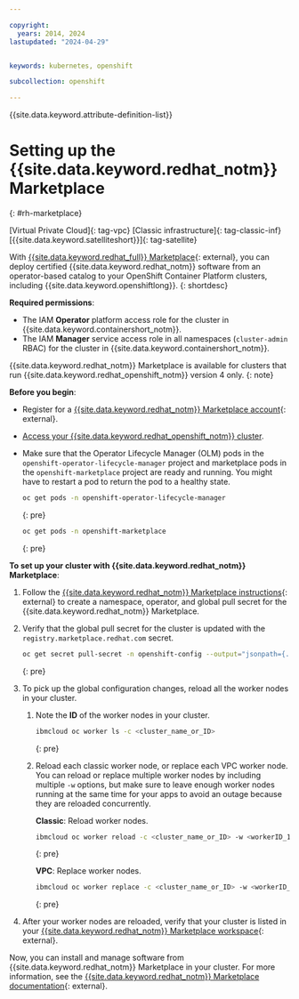 ```yaml
---

copyright:
  years: 2014, 2024
lastupdated: "2024-04-29"


keywords: kubernetes, openshift

subcollection: openshift

---
```



{{site.data.keyword.attribute-definition-list}}




 

# Setting up the {{site.data.keyword.redhat_notm}} Marketplace
{: #rh-marketplace}

[Virtual Private Cloud]{: tag-vpc} [Classic infrastructure]{: tag-classic-inf} [{{site.data.keyword.satelliteshort}}]{: tag-satellite}

With [{{site.data.keyword.redhat_full}} Marketplace](https://swc.saas.ibm.com/en-us/redhat-marketplace){: external}, you can deploy certified {{site.data.keyword.redhat_notm}} software from an operator-based catalog to your OpenShift Container Platform clusters, including {{site.data.keyword.openshiftlong}}.
{: shortdesc}

**Required permissions**:
* The IAM **Operator** platform access role for the cluster in {{site.data.keyword.containershort_notm}}.
* The IAM **Manager** service access role in all namespaces (`cluster-admin` RBAC) for the cluster in {{site.data.keyword.containershort_notm}}.

{{site.data.keyword.redhat_notm}} Marketplace is available for clusters that run {{site.data.keyword.redhat_openshift_notm}} version 4 only.
{: note}

**Before you begin**:
*   Register for a [{{site.data.keyword.redhat_notm}} Marketplace account](https://swc.saas.ibm.com/en-us/redhat-marketplace/registration){: external}.
*   [Access your {{site.data.keyword.redhat_openshift_notm}} cluster](/docs/openshift?topic=openshift-access_cluster).
*   Make sure that the Operator Lifecycle Manager (OLM) pods in the `openshift-operator-lifecycle-manager` project and marketplace pods in the `openshift-marketplace` project are ready and running. You might have to restart a pod to return the pod to a healthy state.
    ```sh
    oc get pods -n openshift-operator-lifecycle-manager
    ```
    {: pre}

    ```sh
    oc get pods -n openshift-marketplace
    ```
    {: pre}

**To set up your cluster with {{site.data.keyword.redhat_notm}} Marketplace**:
1. Follow the [{{site.data.keyword.redhat_notm}} Marketplace instructions](https://marketplace.redhat.com/en-us/workspace/clusters/add/register){: external} to create a namespace, operator, and global pull secret for the {{site.data.keyword.redhat_notm}} Marketplace.

2. Verify that the global pull secret for the cluster is updated with the `registry.marketplace.redhat.com` secret.
    ```sh
    oc get secret pull-secret -n openshift-config --output="jsonpath={.data.\.dockerconfigjson}" | base64 --decode | grep "marketplace" -A4
    ```
    {: pre}

3. To pick up the global configuration changes, reload all the worker nodes in your cluster.
    1. Note the **ID** of the worker nodes in your cluster.
        ```sh
        ibmcloud oc worker ls -c <cluster_name_or_ID>
        ```
        {: pre}

    2. Reload each classic worker node, or replace each VPC worker node. You can reload or replace multiple worker nodes by including multiple `-w` options, but make sure to leave enough worker nodes running at the same time for your apps to avoid an outage because they are reloaded concurrently.

        **Classic**: Reload worker nodes.
        ```sh
        ibmcloud oc worker reload -c <cluster_name_or_ID> -w <workerID_1> -w <workerID_2>
        ```
        {: pre}

        **VPC**: Replace worker nodes.
        ```sh
        ibmcloud oc worker replace -c <cluster_name_or_ID> -w <workerID_1> -w <workerID_2>
        ```
        {: pre}

4. After your worker nodes are reloaded, verify that your cluster is listed in your [{{site.data.keyword.redhat_notm}} Marketplace workspace](https://marketplace.redhat.com/en-us/workspace/clusters){: external}.

Now, you can install and manage software from {{site.data.keyword.redhat_notm}} Marketplace in your cluster. For more information, see the [{{site.data.keyword.redhat_notm}} Marketplace documentation](https://swc.saas.ibm.com/en-us/redhat-marketplace/documentation/){: external}.





